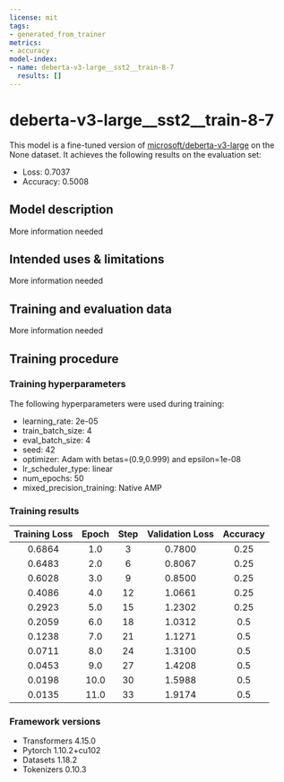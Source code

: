 ```yaml
---
license: mit
tags:
- generated_from_trainer
metrics:
- accuracy
model-index:
- name: deberta-v3-large__sst2__train-8-7
  results: []
---
```


<!-- This model card has been generated automatically according to the information the Trainer had access to. You
should probably proofread and complete it, then remove this comment. -->

# deberta-v3-large__sst2__train-8-7

This model is a fine-tuned version of [microsoft/deberta-v3-large](https://huggingface.co/microsoft/deberta-v3-large) on the None dataset.
It achieves the following results on the evaluation set:
- Loss: 0.7037
- Accuracy: 0.5008

## Model description

More information needed

## Intended uses & limitations

More information needed

## Training and evaluation data

More information needed

## Training procedure

### Training hyperparameters

The following hyperparameters were used during training:
- learning_rate: 2e-05
- train_batch_size: 4
- eval_batch_size: 4
- seed: 42
- optimizer: Adam with betas=(0.9,0.999) and epsilon=1e-08
- lr_scheduler_type: linear
- num_epochs: 50
- mixed_precision_training: Native AMP

### Training results

| Training Loss | Epoch | Step | Validation Loss | Accuracy |
|:-------------:|:-----:|:----:|:---------------:|:--------:|
| 0.6864        | 1.0   | 3    | 0.7800          | 0.25     |
| 0.6483        | 2.0   | 6    | 0.8067          | 0.25     |
| 0.6028        | 3.0   | 9    | 0.8500          | 0.25     |
| 0.4086        | 4.0   | 12   | 1.0661          | 0.25     |
| 0.2923        | 5.0   | 15   | 1.2302          | 0.25     |
| 0.2059        | 6.0   | 18   | 1.0312          | 0.5      |
| 0.1238        | 7.0   | 21   | 1.1271          | 0.5      |
| 0.0711        | 8.0   | 24   | 1.3100          | 0.5      |
| 0.0453        | 9.0   | 27   | 1.4208          | 0.5      |
| 0.0198        | 10.0  | 30   | 1.5988          | 0.5      |
| 0.0135        | 11.0  | 33   | 1.9174          | 0.5      |


### Framework versions

- Transformers 4.15.0
- Pytorch 1.10.2+cu102
- Datasets 1.18.2
- Tokenizers 0.10.3
